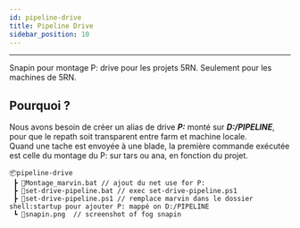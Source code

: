 ```yaml
---
id: pipeline-drive
title: Pipeline Drive
sidebar_position: 10
---
```


---

Snapin pour montage P: drive pour les projets 5RN.
Seulement pour les machines de 5RN.

## Pourquoi ?

Nous avons besoin de créer un alias de drive **_P:_** monté sur **_D:/PIPELINE_**, pour que le repath soit transparent entre farm et machine locale.<br/>
Quand une tache est envoyée à une blade, la première commande exécutée est celle du montage du P: sur tars ou ana, en fonction du projet.

```
📦pipeline-drive
 ┣ 📜Montage_marvin.bat // ajout du net use for P:
 ┣ 📜set-drive-pipeline.bat // exec set-drive-pipeline.ps1
 ┣ 📜set-drive-pipeline.ps1 // remplace marvin dans le dossier shell:startup pour ajouter P: mappé on D:/PIPELINE
 ┗ 📜snapin.png  // screenshot of fog snapin
```
